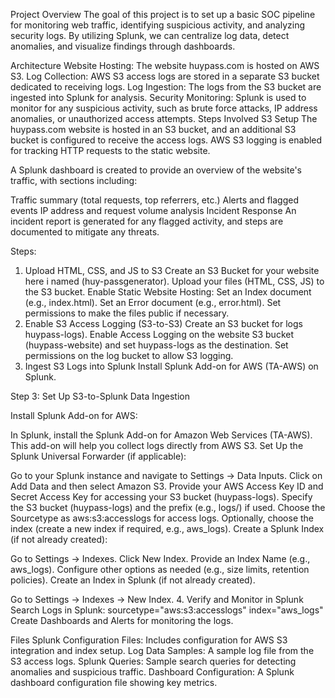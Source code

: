 Project Overview
The goal of this project is to set up a basic SOC pipeline for monitoring web traffic, identifying suspicious activity, and analyzing security logs. By utilizing Splunk, we can centralize log data, detect anomalies, and visualize findings through dashboards.

Architecture
Website Hosting: The website huypass.com is hosted on AWS S3.
Log Collection: AWS S3 access logs are stored in a separate S3 bucket dedicated to receiving logs.
Log Ingestion: The logs from the S3 bucket are ingested into Splunk for analysis.
Security Monitoring: Splunk is used to monitor for any suspicious activity, such as brute force attacks, IP address anomalies, or unauthorized access attempts.
Steps Involved
S3 Setup
The huypass.com website is hosted in an S3 bucket, and an additional S3 bucket is configured to receive the access logs. AWS S3 logging is enabled for tracking HTTP requests to the static website.


A Splunk dashboard is created to provide an overview of the website's traffic, with sections including:

Traffic summary (total requests, top referrers, etc.)
Alerts and flagged events
IP address and request volume analysis
Incident Response
An incident report is generated for any flagged activity, and steps are documented to mitigate any threats.


Steps:
1. Upload HTML, CSS, and JS to S3
Create an S3 Bucket for your website  here i named (huy-passgenerator).
Upload your files (HTML, CSS, JS) to the S3 bucket.
Enable Static Website Hosting:
Set an Index document (e.g., index.html).
Set an Error document (e.g., error.html).
Set permissions to make the files public if necessary.
2. Enable S3 Access Logging (S3-to-S3)
Create an S3 bucket for logs huypass-logs).
Enable Access Logging on the website S3 bucket (huypass-website) and set huypass-logs as the destination.
Set permissions on the log bucket to allow S3 logging.
3. Ingest S3 Logs into Splunk
Install Splunk Add-on for AWS (TA-AWS) on Splunk.

Step 3: Set Up S3-to-Splunk Data Ingestion

Install Splunk Add-on for AWS:

In Splunk, install the Splunk Add-on for Amazon Web Services (TA-AWS).
This add-on will help you collect logs directly from AWS S3.
Set Up the Splunk Universal Forwarder (if applicable):

Go to your Splunk instance and navigate to Settings → Data Inputs.
Click on Add Data and then select Amazon S3.
Provide your AWS Access Key ID and Secret Access Key for accessing your S3 bucket (huypass-logs).
Specify the S3 bucket (huypass-logs) and the prefix (e.g., logs/) if used.
Choose the Sourcetype as aws:s3:accesslogs for access logs.
Optionally, choose the index (create a new index if required, e.g., aws_logs).
Create a Splunk Index (if not already created):

Go to Settings → Indexes.
Click New Index.
Provide an Index Name (e.g., aws_logs).
Configure other options as needed (e.g., size limits, retention policies).
Create an Index in Splunk (if not already created).

Go to Settings → Indexes → New Index.
4. Verify and Monitor in Splunk
Search Logs in Splunk:
sourcetype="aws:s3:accesslogs" index="aws_logs"
Create Dashboards and Alerts for monitoring the logs.

Files
Splunk Configuration Files: Includes configuration for AWS S3 integration and index setup.
Log Data Samples: A sample log file from the S3 access logs.
Splunk Queries: Sample search queries for detecting anomalies and suspicious traffic.
Dashboard Configuration: A Splunk dashboard configuration file showing key metrics.

